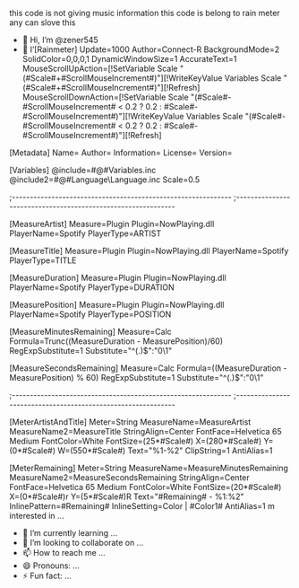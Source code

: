 this code is not giving music information this code is belong to rain meter
any can slove this
- 👋 Hi, I’m @zener545
- 👀 I’[Rainmeter]
Update=1000
Author=Connect-R
BackgroundMode=2
SolidColor=0,0,0,1
DynamicWindowSize=1
AccurateText=1
MouseScrollUpAction=[!SetVariable Scale "(#Scale#+#ScrollMouseIncrement#)"][!WriteKeyValue Variables Scale "(#Scale#+#ScrollMouseIncrement#)"][!Refresh] 
MouseScrollDownAction=[!SetVariable Scale "(#Scale#-#ScrollMouseIncrement# < 0.2 ? 0.2 : #Scale#-#ScrollMouseIncrement#)"][!WriteKeyValue Variables Scale "(#Scale#-#ScrollMouseIncrement# < 0.2 ? 0.2 : #Scale#-#ScrollMouseIncrement#)"][!Refresh]

[Metadata]
Name=
Author=
Information=
License=
Version=


[Variables]
@include=#@#Variables.inc
@include2=#@#Language\Language.inc
Scale=0.5

;-------------------------------------------------------------
;-------------------------------------------------------------

[MeasureArtist]
Measure=Plugin
Plugin=NowPlaying.dll
PlayerName=Spotify
PlayerType=ARTIST

[MeasureTitle]
Measure=Plugin
Plugin=NowPlaying.dll
PlayerName=Spotify
PlayerType=TITLE

[MeasureDuration]
Measure=Plugin
Plugin=NowPlaying.dll
PlayerName=Spotify
PlayerType=DURATION

[MeasurePosition]
Measure=Plugin
Plugin=NowPlaying.dll
PlayerName=Spotify
PlayerType=POSITION

[MeasureMinutesRemaining]
Measure=Calc
Formula=Trunc((MeasureDuration - MeasurePosition)/60)
RegExpSubstitute=1
Substitute="^(.)$":"0\1"

[MeasureSecondsRemaining]
Measure=Calc
Formula=((MeasureDuration - MeasurePosition) % 60)
RegExpSubstitute=1
Substitute="^(.)$":"0\1"

;-------------------------------------------------------------
;-------------------------------------------------------------

[MeterArtistAndTitle]
Meter=String
MeasureName=MeasureArtist
MeasureName2=MeasureTitle
StringAlign=Center
FontFace=Helvetica 65 Medium
FontColor=White
FontSize=(25*#Scale#)
X=(280*#Scale#)
Y=(0*#Scale#)
W=(550*#Scale#)
Text="%1-%2"
ClipString=1
AntiAlias=1

[MeterRemaining]
Meter=String
MeasureName=MeasureMinutesRemaining
MeasureName2=MeasureSecondsRemaining
StringAlign=Center
FontFace=Helvetica 65 Medium
FontColor=White
FontSize=(20*#Scale#)
X=(0*#Scale#)r
Y=(5*#Scale#)R
Text="#Remaining# - %1:%2"
InlinePattern=#Remaining#
InlineSetting=Color | #Color1#
AntiAlias=1
m interested in ...
- 🌱 I’m currently learning ...
- 💞️ I’m looking to collaborate on ...
- 📫 How to reach me ...
- 😄 Pronouns: ...
- ⚡ Fun fact: ...

<!---
zener545/zener545 is a ✨ special ✨ repository because its `README.md` (this file) appears on your GitHub profile.
You can click the Preview link to take a look at your changes.
--->

